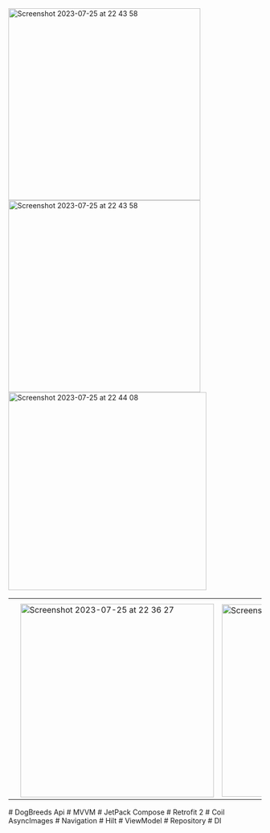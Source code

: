 <img width="382" alt="Screenshot 2023-07-25 at 22 43 58" src="https://github.com/a222112000/DogBreeds/assets/26028054/cad2e45e-e2cc-4d82-a3c3-0bd0b3a42453">

<table>
  <tr><th></th><th></th><th></th><th></th></tr>
  <tr>
    <img width="382" alt="Screenshot 2023-07-25 at 22 43 58" src="https://github.com/a222112000/DogBreeds/assets/26028054/dc2fa9b4-9dd7-45fa-9ccc-252e28799930">
    <td></td>
    <img width="394" alt="Screenshot 2023-07-25 at 22 44 08" src="https://github.com/a222112000/DogBreeds/assets/26028054/2c64158e-9209-49aa-b21a-d4e5c226263a">
    <td>
      <img width="385" alt="Screenshot 2023-07-25 at 22 36 27" src="https://github.com/a222112000/DogBreeds/assets/26028054/3dfa6be7-c1bf-428d-8879-15156803574c">
    </td><td>
      <img width="383" alt="Screenshot 2023-07-25 at 22 46 30" src="https://github.com/a222112000/DogBreeds/assets/26028054/52de5ff3-5543-469f-a1d0-1baf5c7253db">
    </td></tr>
</table>
# DogBreeds Api
# MVVM
# JetPack Compose
# Retrofit 2
# Coil AsyncImages
# Navigation
# Hilt
# ViewModel
# Repository
# DI

